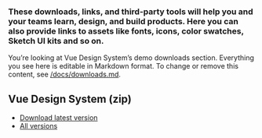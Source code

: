 ### These downloads, links, and third-party tools will help you and your teams learn, design, and build products. Here you can also provide links to assets like fonts, icons, color swatches, Sketch UI kits and so on.

You’re looking at Vue Design System’s demo downloads section. Everything you see here is editable in Markdown format. To change or remove this content, see [/docs/downloads.md](https://github.com/viljamis/vue-design-system/blob/master/docs/downloads.md).

## Vue Design System (zip)

* [Download latest version](https://github.com/viljamis/vue-design-system/archive/master.zip)
* [All versions](https://github.com/viljamis/vue-design-system/releases)
